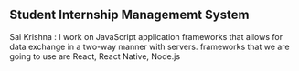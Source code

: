 ## Student Internship Managememt System

Sai Krishna : I work on JavaScript application frameworks that allows for data exchange in a two-way manner with servers. frameworks that we are going to use are React, React Native, Node.js


